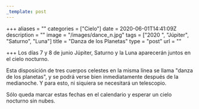 ```yaml
---
_template: post
---
```


+++
aliases = ""
categories = ["Cielo"]
date = 2020-06-01T14:41:09Z
description = ""
image = "/images/dance_n.jpg"
tags = ["2020 ", "Júpiter", "Saturno", "Luna"]
title = "Danza de los Planetas"
type = "post"
url = ""

+++
Los días 7 y 8 de junio Júpiter, Saturno y la Luna aparecerán juntos en el cielo nocturno.  
  
Esta disposición de tres cuerpos celestes en la misma línea se llama "danza de los planetas", y se podrá verse bien inmediatamente después de la medianoche. Y para esto, ni siquiera se necesitará un telescopio.  
  
Sólo queda marcar estas fechas en el calendario y esperar un cielo nocturno sin nubes.
